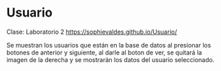 # Usuario

Clase: Laboratorio 2
https://sophievaldes.github.io/Usuario/

Se muestran los usuarios que están en la base de datos al presionar los botones de anterior y siguiente, al darle al boton de ver, se quitará la imagen de la derecha y se mostrarán los datos del usuario seleccionado.

